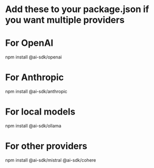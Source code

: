 # Add these to your package.json if you want multiple providers

# For OpenAI
npm install @ai-sdk/openai

# For Anthropic  
npm install @ai-sdk/anthropic

# For local models
npm install @ai-sdk/ollama

# For other providers
npm install @ai-sdk/mistral @ai-sdk/cohere
